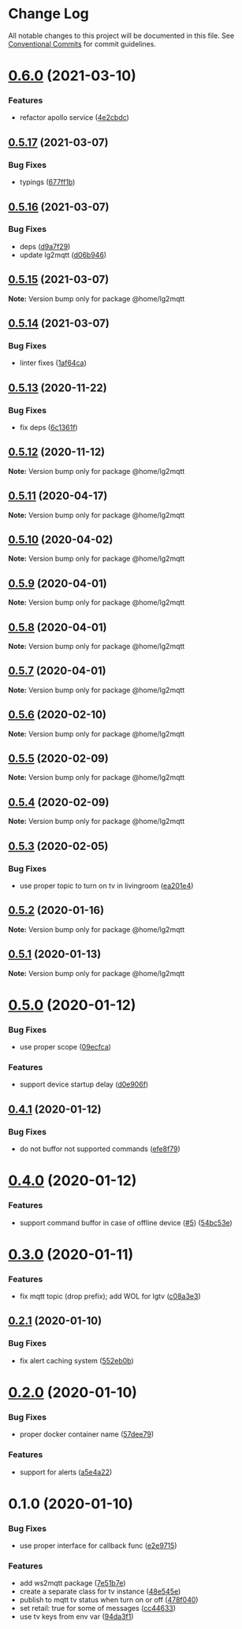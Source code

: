 # Change Log

All notable changes to this project will be documented in this file.
See [Conventional Commits](https://conventionalcommits.org) for commit guidelines.

# [0.6.0](https://github.com/mariusz-kabala/homeAutomation/compare/@home/lg2mqtt@0.5.17...@home/lg2mqtt@0.6.0) (2021-03-10)


### Features

* refactor apollo service ([4e2cbdc](https://github.com/mariusz-kabala/homeAutomation/commit/4e2cbdc5704f3bfaa629261c9e468b1e4cc51035))





## [0.5.17](https://github.com/mariusz-kabala/homeAutomation/compare/@home/lg2mqtt@0.5.16...@home/lg2mqtt@0.5.17) (2021-03-07)


### Bug Fixes

* typings ([677ff1b](https://github.com/mariusz-kabala/homeAutomation/commit/677ff1b22617ed6b2d27a629a29d7e9e6847cdf0))





## [0.5.16](https://github.com/mariusz-kabala/homeAutomation/compare/@home/lg2mqtt@0.5.15...@home/lg2mqtt@0.5.16) (2021-03-07)


### Bug Fixes

* deps ([d9a7f29](https://github.com/mariusz-kabala/homeAutomation/commit/d9a7f2965a1747513fdf94e75bc645125312c4dd))
* update lg2mqtt ([d06b946](https://github.com/mariusz-kabala/homeAutomation/commit/d06b94666aa250f23639b811e8bf57a6c151e176))





## [0.5.15](https://github.com/mariusz-kabala/homeAutomation/compare/@home/lg2mqtt@0.5.14...@home/lg2mqtt@0.5.15) (2021-03-07)

**Note:** Version bump only for package @home/lg2mqtt





## [0.5.14](https://github.com/mariusz-kabala/homeAutomation/compare/@home/lg2mqtt@0.5.13...@home/lg2mqtt@0.5.14) (2021-03-07)


### Bug Fixes

* linter fixes ([1af64ca](https://github.com/mariusz-kabala/homeAutomation/commit/1af64cabb2e40797838c1a2337fb7c34ac9b4b54))





## [0.5.13](https://github.com/mariusz-kabala/homeAutomation/compare/@home/lg2mqtt@0.5.12...@home/lg2mqtt@0.5.13) (2020-11-22)


### Bug Fixes

* fix deps ([6c1361f](https://github.com/mariusz-kabala/homeAutomation/commit/6c1361ff7b01bb85ab4521cb4a83e34429d6fbd6))





## [0.5.12](https://github.com/mariusz-kabala/homeAutomation/compare/@home/lg2mqtt@0.5.11...@home/lg2mqtt@0.5.12) (2020-11-12)

**Note:** Version bump only for package @home/lg2mqtt





## [0.5.11](https://github.com/mariusz-kabala/homeAutomation/compare/@home/lg2mqtt@0.5.10...@home/lg2mqtt@0.5.11) (2020-04-17)

**Note:** Version bump only for package @home/lg2mqtt





## [0.5.10](https://github.com/mariusz-kabala/homeAutomation/compare/@home/lg2mqtt@0.5.9...@home/lg2mqtt@0.5.10) (2020-04-02)

**Note:** Version bump only for package @home/lg2mqtt





## [0.5.9](https://github.com/mariusz-kabala/homeAutomation/compare/@home/lg2mqtt@0.5.8...@home/lg2mqtt@0.5.9) (2020-04-01)

**Note:** Version bump only for package @home/lg2mqtt





## [0.5.8](https://github.com/mariusz-kabala/homeAutomation/compare/@home/lg2mqtt@0.5.7...@home/lg2mqtt@0.5.8) (2020-04-01)

**Note:** Version bump only for package @home/lg2mqtt





## [0.5.7](https://github.com/mariusz-kabala/homeAutomation/compare/@home/lg2mqtt@0.5.6...@home/lg2mqtt@0.5.7) (2020-04-01)

**Note:** Version bump only for package @home/lg2mqtt





## [0.5.6](https://github.com/mariusz-kabala/homeAutomation/compare/@home/lg2mqtt@0.5.5...@home/lg2mqtt@0.5.6) (2020-02-10)

**Note:** Version bump only for package @home/lg2mqtt





## [0.5.5](https://github.com/mariusz-kabala/homeAutomation/compare/@home/lg2mqtt@0.5.4...@home/lg2mqtt@0.5.5) (2020-02-09)

**Note:** Version bump only for package @home/lg2mqtt





## [0.5.4](https://github.com/mariusz-kabala/homeAutomation/compare/@home/lg2mqtt@0.5.3...@home/lg2mqtt@0.5.4) (2020-02-09)

**Note:** Version bump only for package @home/lg2mqtt





## [0.5.3](https://github.com/mariusz-kabala/homeAutomation/compare/@home/lg2mqtt@0.5.2...@home/lg2mqtt@0.5.3) (2020-02-05)


### Bug Fixes

* use proper topic to turn on tv in livingroom ([ea201e4](https://github.com/mariusz-kabala/homeAutomation/commit/ea201e4e18a25eb41cdae0b4c4426e2c0ecb9b50))





## [0.5.2](https://github.com/mariusz-kabala/homeAutomation/compare/@home/lg2mqtt@0.5.1...@home/lg2mqtt@0.5.2) (2020-01-16)

**Note:** Version bump only for package @home/lg2mqtt





## [0.5.1](https://github.com/mariusz-kabala/homeAutomation/compare/@home/lg2mqtt@0.5.0...@home/lg2mqtt@0.5.1) (2020-01-13)

**Note:** Version bump only for package @home/lg2mqtt





# [0.5.0](https://github.com/mariusz-kabala/homeAutomation/compare/@home/lg2mqtt@0.4.1...@home/lg2mqtt@0.5.0) (2020-01-12)


### Bug Fixes

* use proper scope ([09ecfca](https://github.com/mariusz-kabala/homeAutomation/commit/09ecfca99f9fccedc8cf18b93ac42d757833853a))


### Features

* support device startup delay ([d0e906f](https://github.com/mariusz-kabala/homeAutomation/commit/d0e906f37a19ec5bc0cb1807f88dd698c7248988))





## [0.4.1](https://github.com/mariusz-kabala/homeAutomation/compare/@home/lg2mqtt@0.4.0...@home/lg2mqtt@0.4.1) (2020-01-12)


### Bug Fixes

* do not buffor not supported commands ([efe8f79](https://github.com/mariusz-kabala/homeAutomation/commit/efe8f79cb4e1941257c62302acd9e2188f3a6ca5))





# [0.4.0](https://github.com/mariusz-kabala/homeAutomation/compare/@home/lg2mqtt@0.3.0...@home/lg2mqtt@0.4.0) (2020-01-12)


### Features

* support command buffor in case of offline device ([#5](https://github.com/mariusz-kabala/homeAutomation/issues/5)) ([54bc53e](https://github.com/mariusz-kabala/homeAutomation/commit/54bc53e7fc10e8d0c6347b91c35ebc3ccbf0402d))





# [0.3.0](https://github.com/mariusz-kabala/homeAutomation/compare/@home/lg2mqtt@0.2.1...@home/lg2mqtt@0.3.0) (2020-01-11)


### Features

* fix mqtt topic (drop prefix); add WOL for lgtv ([c08a3e3](https://github.com/mariusz-kabala/homeAutomation/commit/c08a3e3790ea511a77118057f225e5c79f0372ef))





## [0.2.1](https://github.com/mariusz-kabala/homeAutomation/compare/@home/lg2mqtt@0.2.0...@home/lg2mqtt@0.2.1) (2020-01-10)


### Bug Fixes

* fix alert caching system ([552eb0b](https://github.com/mariusz-kabala/homeAutomation/commit/552eb0b8b90891be8221ebbdf334746e27438902))





# [0.2.0](https://github.com/mariusz-kabala/homeAutomation/compare/@home/lg2mqtt@0.1.0...@home/lg2mqtt@0.2.0) (2020-01-10)


### Bug Fixes

* proper docker container name ([57dee79](https://github.com/mariusz-kabala/homeAutomation/commit/57dee7990305b3af8648100beb39ae26294024b1))


### Features

* support for alerts ([a5e4a22](https://github.com/mariusz-kabala/homeAutomation/commit/a5e4a228ae2d45a38fe5e15304d07fba5e2591a4))





# 0.1.0 (2020-01-10)


### Bug Fixes

* use proper interface for callback func ([e2e9715](https://github.com/mariusz-kabala/homeAutomation/commit/e2e9715867d826180598b3d5881bea96d657da8f))


### Features

* add ws2mqtt package ([7e51b7e](https://github.com/mariusz-kabala/homeAutomation/commit/7e51b7e0c25841579599e05f60d243b9bbd8451c))
* create a separate class for tv instance ([48e545e](https://github.com/mariusz-kabala/homeAutomation/commit/48e545ed523d7c385fb9606f6e598f8795bd33a4))
* publish to mqtt tv status when turn on or off ([478f040](https://github.com/mariusz-kabala/homeAutomation/commit/478f04015088f0166fa9997e19918c2468981575))
* set retail: true for some of messages ([cc44633](https://github.com/mariusz-kabala/homeAutomation/commit/cc4463387cdafbb9087e23268ee2ead739f7e6ad))
* use tv keys from env var ([94da3f1](https://github.com/mariusz-kabala/homeAutomation/commit/94da3f196341853993892a2f16807566f826b2ea))

